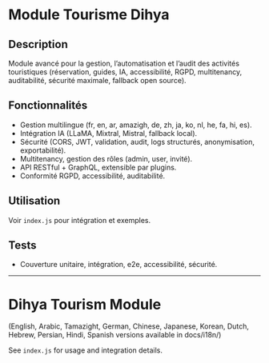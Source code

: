 # Module Tourisme Dihya

## Description
Module avancé pour la gestion, l’automatisation et l’audit des activités touristiques (réservation, guides, IA, accessibilité, RGPD, multitenancy, auditabilité, sécurité maximale, fallback open source).

## Fonctionnalités
- Gestion multilingue (fr, en, ar, amazigh, de, zh, ja, ko, nl, he, fa, hi, es).
- Intégration IA (LLaMA, Mixtral, Mistral, fallback local).
- Sécurité (CORS, JWT, validation, audit, logs structurés, anonymisation, exportabilité).
- Multitenancy, gestion des rôles (admin, user, invité).
- API RESTful + GraphQL, extensible par plugins.
- Conformité RGPD, accessibilité, auditabilité.

## Utilisation
Voir `index.js` pour intégration et exemples.

## Tests
- Couverture unitaire, intégration, e2e, accessibilité, sécurité.

---

# Dihya Tourism Module

(English, Arabic, Tamazight, German, Chinese, Japanese, Korean, Dutch, Hebrew, Persian, Hindi, Spanish versions available in docs/i18n/)

See `index.js` for usage and integration details.
